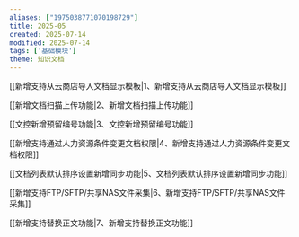 ```yaml
---
aliases: ["1975038771070198729"]
title: 2025-05
created: 2025-07-14
modified: 2025-07-14
tags: ['基础模块']
theme: 知识文档
---
```


[[新增支持从云商店导入文档显示模板|1、新增支持从云商店导入文档显示模板]]

[[新增文档扫描上传功能|2、新增文档扫描上传功能]]

[[文控新增预留编号功能|3、文控新增预留编号功能]]

[[新增支持通过人力资源条件变更文档权限|4、新增支持通过人力资源条件变更文档权限]]

[[文档列表默认排序设置新增同步功能|5、文档列表默认排序设置新增同步功能]]

[[新增支持FTP/SFTP/共享NAS文件采集|6、新增支持FTP/SFTP/共享NAS文件采集]]

[[新增支持替换正文功能|7、新增支持替换正文功能]]